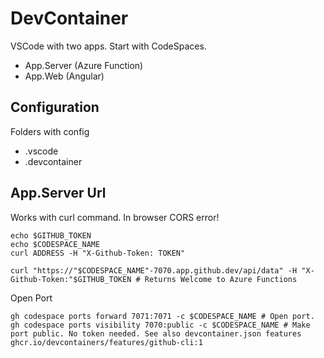 # DevContainer

VSCode with two apps. Start with CodeSpaces.

* App.Server (Azure Function)
* App.Web (Angular)

## Configuration

Folders with config

* .vscode
* .devcontainer

## App.Server Url
Works with curl command. In browser CORS error!
```
echo $GITHUB_TOKEN
echo $CODESPACE_NAME
curl ADDRESS -H "X-Github-Token: TOKEN"

curl "https://"$CODESPACE_NAME"-7070.app.github.dev/api/data" -H "X-Github-Token:"$GITHUB_TOKEN # Returns Welcome to Azure Functions
```

Open Port
```
gh codespace ports forward 7071:7071 -c $CODESPACE_NAME # Open port.
gh codespace ports visibility 7070:public -c $CODESPACE_NAME # Make port public. No token needed. See also devcontainer.json features ghcr.io/devcontainers/features/github-cli:1
```
